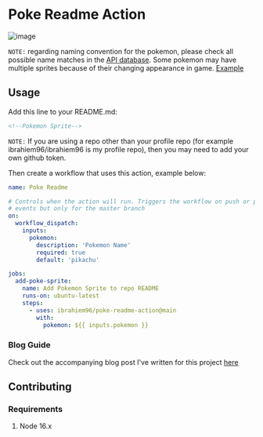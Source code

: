 # Poke Readme Action

![image](https://user-images.githubusercontent.com/11240575/210016262-8f323377-576d-424f-b328-cf002a3789ec.png)

`NOTE:` regarding naming convention for the pokemon, please check all possible name matches in the [API database](https://github.com/PokeAPI/pokeapi/blob/master/data/v2/csv/pokemon.csv). Some pokemon may have multiple sprites because of their changing appearance in game. [Example](https://github.com/ibrahiem96/poke-readme-action/issues/4)

## Usage

Add this line to your README.md:
```markdown
<!--Pokemon Sprite-->
```

`NOTE:` If you are using a repo other than your profile repo (for example ibrahiem96/ibrahiem96 is my profile repo), then you may need to add your own github token.

Then create a workflow that uses this action, example below:

```yaml
name: Poke Readme

# Controls when the action will run. Triggers the workflow on push or pull request
# events but only for the master branch
on:
  workflow_dispatch:
    inputs:
      pokemon:
        description: 'Pokemon Name'
        required: true
        default: 'pikachu'

jobs:
  add-poke-sprite:
    name: Add Pokemon Sprite to repo README
    runs-on: ubuntu-latest
    steps:
      - uses: ibrahiem96/poke-readme-action@main
        with:
          pokemon: ${{ inputs.pokemon }}

```

### Blog Guide
Check out the accompanying blog post I've written for this project [here](https://dev.to/imohammd/creating-a-github-action-that-adds-a-pokemon-sprite-to-your-repo-readme-1lcd)

## Contributing

### Requirements
1. Node 16.x
